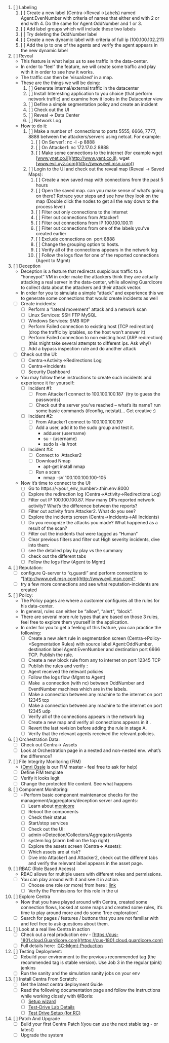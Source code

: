 1. [ ] Labeling
	1. [ ] Create a new label (Centra->Reveal->Labels) named Agent:EvenNumber with criteria of names that either end with 2 or end with 4. Do the same for Agent:OddNumber and 1 or 3.
	2. [ ] Add label groups which will include these two labels 
	3. [ ] Try deleting the OddNumber label 
	4. [ ] Create a new dynamic label with criteria of full ip (100.100.102.211)
	5. [ ] Add the ip to one of the agents and verify the agent appears in the new dynamic label 
2. [ ] Reveal
	- This feature is what helps us to see traffic in the data-center.  
	- In order to “feel” the feature, we will create some traffic and play with it in order to see how it works.  
	- The traffic can then be ‘visualized’ in a map.  
	- These are the things we will be doing:
		1. [ ] Generate internal/external traffic in the datacenter
		2. [ ] Install Interesting application to you choice (that perform network traffic) and examine how it looks in the Datacenter view
		3. [ ] Define a simple segmentation policy and create an incident
		4. [ ] Check out the UI
		5. [ ] Reveal -> Data Center
		6. [ ] Network Log
	- How to do it:
		1. [ ]  Make a number of  connections to ports 5555, 6666, 7777, 8888 between the attackers/servers using netcat. For example:
			1. [ ] On Server1: nc -l -p 8888
			2. [ ] On Attacker1: nc 172.17.0.2 8888
			3. [ ] Make some connections to the internet (for example wget [www.ynet.co.il](http://www.yent.co.il), wget [www.evil.xyz.com](http://www.evil.msn.com))
		2. [ ] Login to the UI and check out the reveal map (Reveal -> Saved Maps):
			1. [ ] Create a new saved map with connections from the past 5 hours
			2. [ ] Open the saved map. can you make sense of what’s going on there? Retrace your steps and see how they look on the map (Double click the nodes to get all the way down to the process level)
			3. [ ] Filter out only connections to the internet
			4. [ ] Filter out connections from Attacker1
			5. [ ] Filter out connections from IP 100.100.100.11
			6. [ ] Filter out connections from one of the labels you've created earlier
			7. [ ] Exclude connections on  port 8888
			8. [ ] Change the grouping option to hosts. 
			9. [ ] Verify all of the connections appears in the network log 
			10. [ ] Follow the logs flow for one of the reported connections (Agent to Mgmt)
3. [ ] Deception
	- Deception is a feature that redirects suspicious traffic to a “honeypot” VM in order make the attackers think they are actually attacking a real server in the data-center, while allowing Guardicore to collect data about the attackers and their attack vector.  
	- In order for you to simulate a simple “attack” and experience this we to generate some connections that would create incidents as well
	- [ ] Create incidents:
		- [ ] Perform a “lateral movement” attack and a network scan
		- [ ] Linux Services: SSH FTP MySQL
		- [ ] Windows Services: SMB RDP
		- [ ] Perform Failed connection to existing host (TCP redirection) (drop the traffic by iptables, so the host won’t answer it) 
		- [ ] Perform Failed connection to non existing host (ARP redirection) (this might take several attempts to different ips. Ask why!)
		- [ ] Add a bypass inspection rule and do another attack
	- [ ] Check out the UI:
		- [ ] Centra->Activity->Redirections Log
		- [ ] Centra->Incidents
		- [ ] Security Dashboard
	- You may follow these instructions to create such incidents and experience it for yourself:
		- [ ] Incident #1:
			- [ ]   From Attacker1 connect to 100.100.100.187  (try to guess the passwords)
			- [ ]   Check out the server you’ve reached – what’s its name? run some basic commands (ifconfig, netstat)… Get creative :) 
		- [ ] Incident #2:
			- [ ] From Attacker1 connect to 100.100.100.197
			- [ ] Add a user, add it to the sudo group and test it.
				- adduser (username)
				- su - (username)
				- sudo ls -la /root
		- [ ] Incident #3:
			- [ ] Connect to  Attacker2
			- [ ] Download Nmap
				- apt-get install nmap
			- [ ] Run a scan: 
				- nmap -sV 100.100.100.100-105
	- Now it’s time to connect to the UI:
		- [ ] Go to https://<your_env_number>.thin.env:8000
		- [ ] Explore the redirection log (Centra->Activity->Redirections Log)
		- [ ] Filter out IP 100.100.100.87. How many DPs reported network activity? What’s the difference between the reports?
		- [ ] Filter out activity from Attacker2. What do you see?
		- [ ] Explore the incidents screen (Centra->Incidents->All Incidents)
		- [ ] Do you recognize the attacks you made? What happened as a result of the scan? 
		- [ ] Filter out the incidents that were tagged as “Human”
		- [ ] Clear previous filters and filter out High severity incidents, dive into them:
		- [ ] see the detailed play by play vs the summary
		- [ ] check out the different tabs
		- [ ] Follow the logs flow (Agent to Mgmt)
4. [ ] Reputation: 
	- [ ] configure Q-server to “q.guardi” and perform connections to “[http://www.evil.msn.com](http://www.evil.msn.com)”
	- [ ] try a few more connections and see what reputation-incidents are created
5. [ ] Policy: 
	- The Policy pages are where a customer configures all the rules for his data-center.
	- In general, rules can either be “allow”, “alert”, “block”.
	- There are several more rule types that are based on those 3 rules, feel free to explore them yourself in the application.
	- In order for you to get a feeling of this feature, you can practice the following:
		- [ ] Create a new alert rule in segmentation screen (Centra->Policy->Segmentation Rules) with source label Agent:OddNumber, destination label Agent:EvenNumber and destination port 6666 TCP. Publish the rule.
		- [ ] Create a new block rule from any to internet on port 12345 TCP
		- [ ] Publish the rules and verify :
		- [ ] Agent received the relevant policies 
		- [ ] Follow the logs flow (Mgmt to Agent)
		- [ ] Make  a connection (with nc) between OddNumber and EventNumber machines which are in the labels.
		- [ ] Make a connection between any machine to the internet on port 12345 tcp 
		- [ ] Make a connection between any machine to the internet on port 12345 udp
		- [ ] Verify all of the connections appears in the network log 
		- [ ] Create a new map and verify all connections appears in it .
		- [ ] Revert the last revision before adding the rule in stage A.
		- [ ] Verify that the relevant agents received the relevant policies.
6. [ ] Orchestration Data: 
	- [ ] Check out Centra-> Assets
	- [ ] Look at Orchestration page in a nested and non-nested env. what’s the difference?
7. [ ] File Integrity Monitoring (FIM)
	- ([Omri Ossie](mailto:omri.ossie@guardicore.com) is our FIM master - feel free to ask for help) 
	- [ ] Define FIM template 
	- [ ] Verify it looks legit 
	- [ ] Change the protected file content. See what happens
8. [ ] Component Monitoring:
	- [ ] - Perform basic component maintenance checks for the management/aggregators/deception server and agents:
		- [ ] Learn about [monicore](https://guardicore.atlassian.net/wiki/spaces/MGMT/pages/33980455/Monicore+v2)
		- [ ] Reboot the components 
		- [ ] Check their status
		- [ ] Start/stop services
		- [ ] Check out the UI:
		- [ ] admin->Detection/Collectors/Aggregators/Agents
		- [ ] system log (alarm bell on the top right)
		- [ ] Explore the assets screen (Centra-> Assets):
		- [ ] Which assets are at risk?
		- [ ] Dive into Attacker1 and Attacker2, check out the different tabs and verify the relevant label appears in the asset page.
9. [ ] RBAC (Role Based Access)
	- RBAC allows for multiple users with different roles and permissions.  
	- [ ] You can play around with it and see it in action.
		- [ ] Choose one role (or more) from here : [link](https://docs.google.com/spreadsheets/d/1awauWJQAwRr-z3jmdq0F4OgFJYNP-KvhDl1Gf-KIcBU/edit#gid=0)
		- [ ] Verify the Permissions for this role in the ui
10. [ ] Explore Centra
	- Now that you have played around with Centra, created some connection flows, looked at some maps and created some rules, it’s time to play around more and do some ‘free exploration’.  
	- [ ] Search for pages / features / buttons that you are not familiar with and feel free to ask questions about them. 
11. [ ] Look at a real live Centra in action
	- [ ] Check out a real production env - [https://cus-1801.cloud.Guardicore.com](https://cus-1801.cloud.guardicore.com)
	- [ ] Full details here:  [GC-Mgmt-Production](https://guardicore.atlassian.net/wiki/spaces/DEVOP/pages/30933126/GC-Mgmt-Production)
12. [ ] Testing Deployment:
	- [ ] Rebuild your environment to the previous recommended tag (the recommended tag is stable version). Use Job 3 in the regular (pink) jenkins
	- [ ] Run the sanity and the simulation sanity jobs on your env
13. [ ] Install Centra From Scratch:
	- [ ] Get the latest centra deployment Guide
	- [ ] Read the following documentation page and follow the instructions while working closely with @Boris:
		- [ ] [Setup wizard](https://guardicore.atlassian.net/wiki/spaces/COL/pages/360513666/Setup+wizard)
		- [ ] [Test-Drive Lab Details](https://guardicore.atlassian.net/wiki/spaces/TESTING/pages/1557725233/Test-Drive+lab+environment)
		- [ ] [Test Drive Setup (for RC)](https://guardicore.atlassian.net/wiki/spaces/TESTING/pages/1557989130/Test-Drive+RC+Lab+Setup+Local+Guardicore+vCenter)
14. [ ] Patch And Upgrade
	- [ ] Build your first Centra Patch !(you can use the next stable tag - or latest)
	- [ ] Upgrade the system